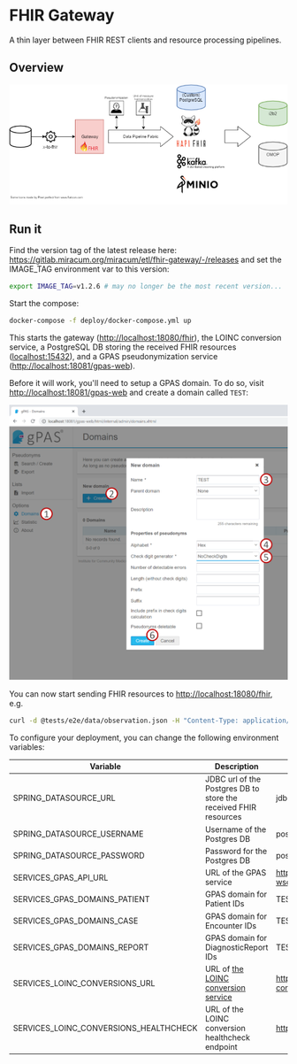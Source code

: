 # FHIR Gateway

A thin layer between FHIR REST clients and resource processing pipelines.

## Overview

![Overview](docs/img/overview.png "Overview")

## Run it

Find the version tag of the latest release here: <https://gitlab.miracum.org/miracum/etl/fhir-gateway/-/releases> and set the IMAGE_TAG environment var to this version:

```sh
export IMAGE_TAG=v1.2.6 # may no longer be the most recent version...
```

Start the compose:

```sh
docker-compose -f deploy/docker-compose.yml up
```

This starts the gateway (<http://localhost:18080/fhir>), the LOINC conversion service, a PostgreSQL DB storing the received FHIR resources (<localhost:15432>), and a GPAS pseudonymization service (<http://localhost:18081/gpas-web>).

Before it will work, you'll need to setup a GPAS domain. To do so, visit <http://localhost:18081/gpas-web> and create a domain called `TEST`:

![Overview](docs/img/setup-gpas-domain.png "Setup GPAS TEST Domain")

You can now start sending FHIR resources to <http://localhost:18080/fhir>, e.g.

```sh
curl -d @tests/e2e/data/observation.json -H "Content-Type: application/json" -X POST http://localhost:18080/fhir/Observation
```

To configure your deployment, you can change the following environment variables:

| Variable                               | Description                                                                                    | Default                                   |
| -------------------------------------- | ---------------------------------------------------------------------------------------------- | ----------------------------------------- |
| SPRING_DATASOURCE_URL                  | JDBC url of the Postgres DB to store the received FHIR resources                               | jdbc:postgresql://fhir-db:5432/fhir       |
| SPRING_DATASOURCE_USERNAME             | Username of the Postgres DB                                                                    | postgres                                  |
| SPRING_DATASOURCE_PASSWORD             | Password for the Postgres DB                                                                   | postgres                                  |
| SERVICES_GPAS_API_URL                  | URL of the GPAS service                                                                        | <http://gpas:8080/gpas/gpasService?wsdl>  |
| SERVICES_GPAS_DOMAINS_PATIENT          | GPAS domain for Patient IDs                                                                    | TEST                                      |
| SERVICES_GPAS_DOMAINS_CASE             | GPAS domain for Encounter IDs                                                                  | TEST                                      |
| SERVICES_GPAS_DOMAINS_REPORT           | GPAS domain for DiagnosticReport IDs                                                           | TEST                                      |
| SERVICES_LOINC_CONVERSIONS_URL         | URL of [the LOINC conversion service](https://gitlab.miracum.org/miracum/etl/loinc-conversion) | <http://loinc-converter:8080/conversions> |
| SERVICES_LOINC_CONVERSIONS_HEALTHCHECK | URL of the LOINC conversion healthcheck endpoint                                               | <http://loinc-converter:8080/health>      |
